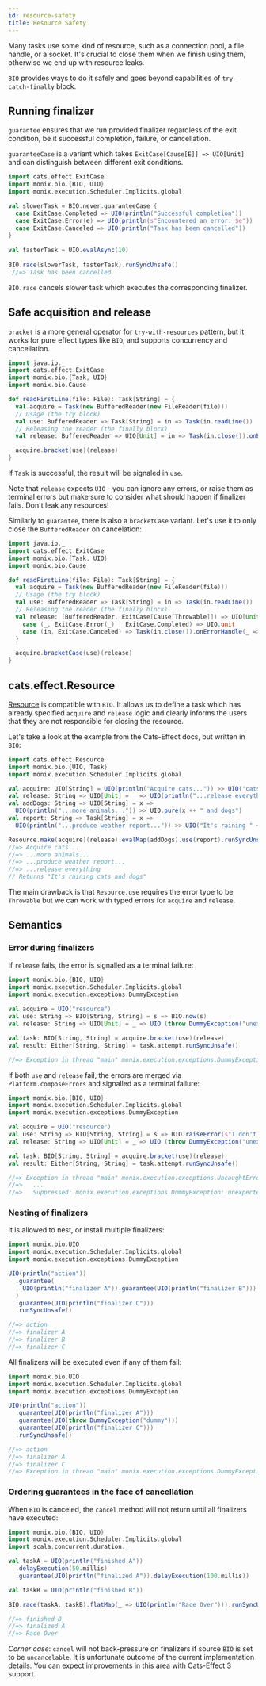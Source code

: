 ```yaml
---
id: resource-safety
title: Resource Safety
---
```


Many tasks use some kind of resource, such as a connection pool, a file handle, or a socket. 
It's crucial to close them when we finish using them, otherwise we end up with resource leaks.

`BIO` provides ways to do it safely and goes beyond capabilities of `try-catch-finally` block.

## Running finalizer

`guarantee` ensures that we run provided finalizer regardless of the exit condition, be it successful completion, failure, or cancellation.

`guaranteeCase` is a variant which takes `ExitCase[Cause[E]] => UIO[Unit]` and can distinguish between different exit conditions.

```scala mdoc:silent:reset
import cats.effect.ExitCase
import monix.bio.{BIO, UIO}
import monix.execution.Scheduler.Implicits.global

val slowerTask = BIO.never.guaranteeCase {
  case ExitCase.Completed => UIO(println("Successful completion"))
  case ExitCase.Error(e) => UIO(println(s"Encountered an error: $e"))
  case ExitCase.Canceled => UIO(println("Task has been cancelled"))
}
  
val fasterTask = UIO.evalAsync(10)
  
BIO.race(slowerTask, fasterTask).runSyncUnsafe()
 //=> Task has been cancelled
```

`BIO.race` cancels slower task which executes the corresponding finalizer.

## Safe acquisition and release

`bracket` is a more general operator for `try-with-resources` pattern, but it works for pure effect types like `BIO`,
and supports concurrency and cancellation.

```scala mdoc:compile-only
import java.io._
import cats.effect.ExitCase
import monix.bio.{Task, UIO}
import monix.bio.Cause

def readFirstLine(file: File): Task[String] = {
  val acquire = Task(new BufferedReader(new FileReader(file)))
  // Usage (the try block)
  val use: BufferedReader => Task[String] = in => Task(in.readLine())
  // Releasing the reader (the finally block)
  val release: BufferedReader => UIO[Unit] = in => Task(in.close()).onErrorHandle(_ => ())

  acquire.bracket(use)(release)
}
```

If `Task` is successful, the result will be signaled in `use`.

Note that `release` expects `UIO` - you can ignore any errors, or raise them as terminal errors but make sure to consider what should happen if finalizer fails.
Don't leak any resources!

Similarly to `guarantee`, there is also a `bracketCase` variant.
Let's use it to only close the `BufferedReader` on cancelation:

```scala mdoc:compile-only
import java.io._
import cats.effect.ExitCase
import monix.bio.{Task, UIO}
import monix.bio.Cause

def readFirstLine(file: File): Task[String] = {
  val acquire = Task(new BufferedReader(new FileReader(file)))
  // Usage (the try block)
  val use: BufferedReader => Task[String] = in => Task(in.readLine())
  // Releasing the reader (the finally block)
  val release: (BufferedReader, ExitCase[Cause[Throwable]]) => UIO[Unit] = {
    case (_, ExitCase.Error(_) | ExitCase.Completed) => UIO.unit
    case (in, ExitCase.Canceled) => Task(in.close()).onErrorHandle(_ => ())
  }

  acquire.bracketCase(use)(release)
}
```

## cats.effect.Resource

[Resource](https://typelevel.org/cats-effect/datatypes/resource.html) is compatible with `BIO`.
It allows us to define a task which has already specified `acquire` and `release` logic and clearly informs the users that they are not responsible for closing the resource.

Let's take a look at the example from the Cats-Effect docs, but written in `BIO`:

```scala mdoc:silent:reset
import cats.effect.Resource
import monix.bio.{UIO, Task}
import monix.execution.Scheduler.Implicits.global

val acquire: UIO[String] = UIO(println("Acquire cats...")) >> UIO("cats")
val release: String => UIO[Unit] = _ => UIO(println("...release everything"))
val addDogs: String => UIO[String] = x =>
  UIO(println("...more animals...")) >> UIO.pure(x ++ " and dogs")
val report: String => Task[String] = x =>
  UIO(println("...produce weather report...")) >> UIO("It's raining " ++ x)

Resource.make(acquire)(release).evalMap(addDogs).use(report).runSyncUnsafe()
//=> Acquire cats...
//=> ...more animals...
//=> ...produce weather report...
//=> ...release everything
// Returns "It's raining cats and dogs"
```

The main drawback is that `Resource.use` requires the error type to be `Throwable` but we can work with typed errors for `acquire` and `release`.

## Semantics

### Error during finalizers

If `release` fails, the error is signalled as a terminal failure:

```scala
import monix.bio.{BIO, UIO}
import monix.execution.Scheduler.Implicits.global
import monix.execution.exceptions.DummyException
  
val acquire = UIO("resource")
val use: String => BIO[String, String] = s => BIO.now(s)
val release: String => UIO[Unit] = _ => UIO (throw DummyException("unexpected error"))

val task: BIO[String, String] = acquire.bracket(use)(release)
val result: Either[String, String] = task.attempt.runSyncUnsafe()

//=> Exception in thread "main" monix.execution.exceptions.DummyException: unexpected error
```

If both `use` and `release` fail, the errors are merged via `Platform.composeErrors` and signalled as a terminal failure:

```scala
import monix.bio.{BIO, UIO}
import monix.execution.Scheduler.Implicits.global
import monix.execution.exceptions.DummyException

val acquire = UIO("resource")
val use: String => BIO[String, String] = s => BIO.raiseError(s"I don't like $s")
val release: String => UIO[Unit] = _ => UIO (throw DummyException("unexpected error"))

val task: BIO[String, String] = acquire.bracket(use)(release)
val result: Either[String, String] = task.attempt.runSyncUnsafe()

//=> Exception in thread "main" monix.execution.exceptions.UncaughtErrorException(I don't like resource)
//=>   ...
//=>   Suppressed: monix.execution.exceptions.DummyException: unexpected error
```

### Nesting of finalizers

It is allowed to nest, or install multiple finalizers:

```scala mdoc:silent:reset
import monix.bio.UIO
import monix.execution.Scheduler.Implicits.global
import monix.execution.exceptions.DummyException

UIO(println("action"))
  .guarantee(
    UIO(println("finalizer A")).guarantee(UIO(println("finalizer B")))
  )
  .guarantee(UIO(println("finalizer C")))
  .runSyncUnsafe()

//=> action
//=> finalizer A
//=> finalizer B
//=> finalizer C
```

All finalizers will be executed even if any of them fail:

```scala
import monix.bio.UIO
import monix.execution.Scheduler.Implicits.global
import monix.execution.exceptions.DummyException

UIO(println("action"))
  .guarantee(UIO(println("finalizer A")))
  .guarantee(UIO(throw DummyException("dummy")))
  .guarantee(UIO(println("finalizer C")))
  .runSyncUnsafe()

//=> action
//=> finalizer A
//=> finalizer C
//=> Exception in thread "main" monix.execution.exceptions.DummyException: dummy
```

### Ordering guarantees in the face of cancellation

When `BIO` is canceled, the `cancel` method will not return until all finalizers have executed:

```scala mdoc:silent:reset
import monix.bio.{BIO, UIO}
import monix.execution.Scheduler.Implicits.global
import scala.concurrent.duration._

val taskA = UIO(println("finished A"))
  .delayExecution(50.millis)
  .guarantee(UIO(println("finalized A")).delayExecution(100.millis))

val taskB = UIO(println("finished B"))

BIO.race(taskA, taskB).flatMap(_ => UIO(println("Race Over"))).runSyncUnsafe()

//=> finished B
//=> finalized A
//=> Race Over
```

*Corner case*: `cancel` will not back-pressure on finalizers if source `BIO` is set to be `uncancelable`. 
It is unfortunate outcome of the current implementation details. You can expect improvements in this area with Cats-Effect 3 support.
